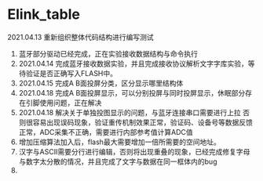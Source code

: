 # Elink_table  
2021.04.13  重新组织整体代码结构进行编写测试

1. 蓝牙部分驱动已经完成，正在实验接收数据结构与命令执行
2. 2021.04.14 完成蓝牙接收数据实验，并且完成接收协议解析文字字库实验，等待验证是否正确写入FLASH中。
3. 2021.04.15 完成A B面投屏分类，区分显示哪里结构体
4. 2021.04.18 完成A B面投屏显示，可以分别投屏与同时投屏显示，休眠部分存在引脚使用问题，正在解决
5. 2021.04.18 解决关于单独投图显示的问题，与蓝牙连接串口需要进行上拉  否则很容易出现误码现象，验证重传机制效果正常，验证码、设备号等数据反馈正常，ADC采集不正确，需要进行内部参考值计算ADC值
6. 增加压缩算法加入后，flash最大需要增加一倍所需要的空间地址。
7. 汉字与ASCII需要分行进行编辑，否则将出现重叠的现象，已经完成修复字母与数字太分散的情况，并且完成了文字与数据在同一框体内的bug
8. 